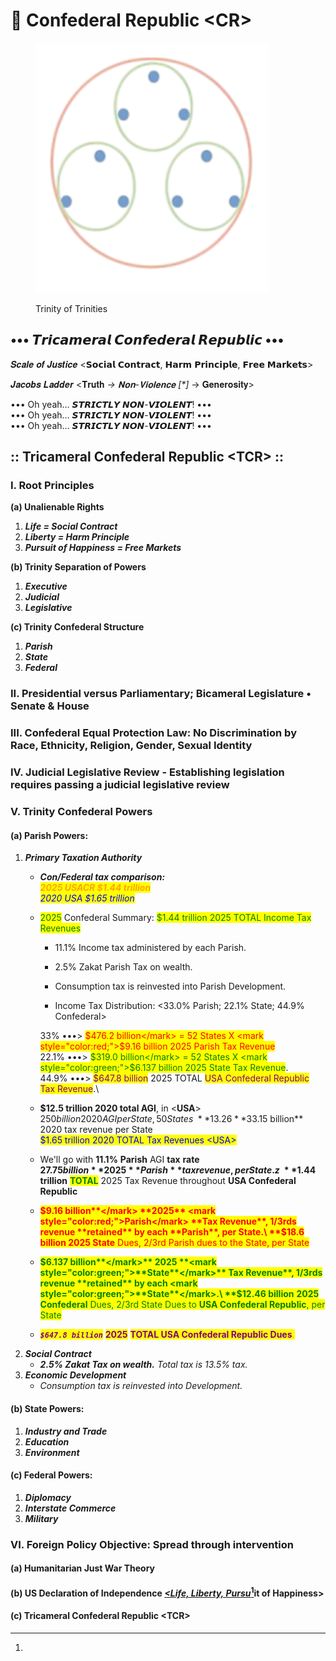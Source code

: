 # 🐰 Confederal Republic \<CR>

<figure><img src=".gitbook/assets/tri-tris.png" alt=""><figcaption><p>Trinity of Trinities</p></figcaption></figure>

## ••• 𝙏𝙧𝙞𝙘𝙖𝙢𝙚𝙧𝙖𝙡 𝘾𝙤𝙣𝙛𝙚𝙙𝙚𝙧𝙖𝙡 𝙍𝙚𝙥𝙪𝙗𝙡𝙞𝙘 •••

𝑺𝒄𝒂𝒍𝒆 𝒐𝒇 𝑱𝒖𝒔𝒕𝒊𝒄𝒆 <𝗦𝗼𝗰𝗶𝗮𝗹 𝗖𝗼𝗻𝘁𝗿𝗮𝗰𝘁, 𝗛𝗮𝗿𝗺 𝗣𝗿𝗶𝗻𝗰𝗶𝗽𝗹𝗲, 𝗙𝗿𝗲𝗲 𝗠𝗮𝗿𝗸𝗲𝘁𝘀>

𝑱𝒂𝒄𝒐𝒃𝒔 𝑳𝒂𝒅𝒅𝒆𝒓 <𝐓𝐫𝐮𝐭𝐡 _-> 𝐍𝐨𝐧-𝐕𝐢𝐨𝐥𝐞𝐧𝐜𝐞 \[\*]_ -> 𝐆𝐞𝐧𝐞𝐫𝐨𝐬𝐢𝐭𝐲>

••• Oh yeah… 𝙎𝙏𝙍𝙄𝘾𝙏𝙇𝙔 𝙉𝙊𝙉-𝙑𝙄𝙊𝙇𝙀𝙉𝙏! •••\
••• Oh yeah… 𝙎𝙏𝙍𝙄𝘾𝙏𝙇𝙔 𝙉𝙊𝙉-𝙑𝙄𝙊𝙇𝙀𝙉𝙏! •••\
••• Oh yeah… 𝙎𝙏𝙍𝙄𝘾𝙏𝙇𝙔 𝙉𝙊𝙉-𝙑𝙄𝙊𝙇𝙀𝙉𝙏! •••

## :: Tricameral Confederal Republic \<TCR> ::

### I. Root Principles

&#x20;   **(a) Unalienable Rights**

1. _**Life = Social Contract**_
2. _**Liberty = Harm Principle**_
3. _**Pursuit of Happiness = Free Markets**_

&#x20;   **(b) Trinity Separation of Powers**

1. _**Executive**_&#x20;
2. _**Judicial**_
3. _**Legislative**_

&#x20;   **(c) Trinity Confederal Structure**

1. _**Parish**_
2. _**State**_
3. _**Federal**_&#x20;

### II. Presidential versus Parliamentary; Bicameral Legislature • Senate & House

### III. Confederal Equal Protection Law: No Discrimination by Race, Ethnicity, Religion, Gender, Sexual Identity

### IV. **Judicial Legislative Review - Establishing legislation requires passing a judicial legislative review**

### V. Trinity Confederal Powers  &#x20;

#### &#x20;   (a) Parish Powers:

1. _**Primary Taxation Authority**_
   * _**Con/Federal tax comparison:**_ \
     _<mark style="color:orange;">**2025 USACR $1.44 trillion**</mark>_\
     _<mark style="color:blue;">2020 USA $1.65 trillion</mark>_
   *   <mark style="color:green;">2025</mark> Confederal Summary: <mark style="color:green;">$1.44 trillion 2025 TOTAL Income Tax Revenues</mark>

       * 11.1% Income tax administered by each Parish.
       * 2.5% Zakat Parish Tax on wealth.
       * Consumption tax is reinvested into Parish Development.



       * Income Tax Distribution: <33.0% Parish; 22.1% State; 44.9% Confederal>



       33% •••> <mark style="color:red;">$476.2 billion</mark> = 52 States X <mark style="color:red;">$9.16 billion 2025 Parish Tax Revenue</mark>\
       22.1% •••> <mark style="color:green;">$319.0 billion</mark> = 52 States X <mark style="color:green;">$6.137 billion 2025 State Tax Revenue</mark>. \
       44.9% •••> <mark style="color:purple;">$647.8 billion</mark> 2025 TOTAL <mark style="color:purple;">USA Confederal Republic Tax Revenue</mark>.\

   * **$12.5 trillion 2020 total AGI**, in <**USA**>\
     $250 billion 2020 AGI per State, 50 States\
     **13.26%** average 2020 tax rate\
     **$33.15 billion** 2020 tax revenue per State\
     <mark style="color:blue;">$1.65 trillion 2020 TOTAL Tax Revenues \<USA></mark>
   * We'll go with **11.1%** **Parish** AGI **tax** **rate**\
     **$27.75 billion** 2025 **Parish** tax revenue, per State.z\
     **$1.44 trillion** <mark style="color:green;">**TOTAL**</mark> 2025 Tax Revenue throughout **USA Confederal Republic**
   * <mark style="color:red;">**$9.16 billion**</mark> **2025** <mark style="color:red;">Parish</mark> **Tax Revenue**, 1/3rds revenue **retained** by each **Parish**, per State.\
     **$18.6 billion 2025 State** Dues, 2/3rd Parish dues to the State, per State
   * <mark style="color:green;">**$6.137 billion**</mark>** 2025 **<mark style="color:green;">**State**</mark>** Tax Revenue**, 1/3rds revenue **retained** by each <mark style="color:green;">**State**</mark>.\
     **$12.46 billion** **2025** **Confederal** Dues, 2/3rd State Dues to **USA Confederal Republic**, per State
   * _<mark style="color:purple;">**`$647.8 billion`**</mark>_ <mark style="color:purple;">**2025**</mark> <mark style="color:purple;">**TOTAL USA Confederal Republic Dues**</mark><mark style="color:purple;"><mark style="color:orange;">.<mark style="color:orange;"></mark>
2. _**Social Contract**_
   * _**2.5% Zakat Tax on wealth.** Total tax is 13.5% tax._
3. _**Economic Development**_
   * _Consumption tax is reinvested into Development._

#### &#x20;   (b) State Powers:

1. _**Industry and Trade**_
2. _**Education**_
3. _**Environment**_&#x20;

#### &#x20;   (c) Federal Powers:

1. _**Diplomacy**_
2. _**Interstate Commerce**_
3. _**Military**_&#x20;

### VI. Foreign Policy Objective: Spread through intervention&#x20;

#### &#x20;   (a) Humanitarian Just War Theory&#x20;

#### &#x20;   (b) US Declaration of Independence [_\<Life, Liberty, Pursu_](#user-content-fn-1)[^1]it of Happiness>

#### &#x20;   (c) Tricameral Confederal Republic \<TCR>

[^1]: 
